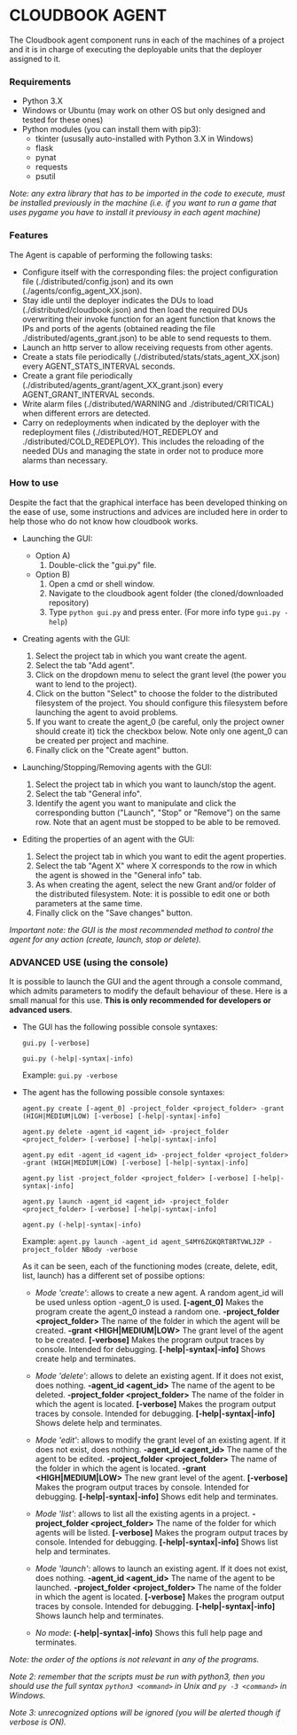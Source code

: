 # CLOUDBOOK AGENT

The Cloudbook agent component runs in each of the machines of a project and it is in charge of executing the deployable units that the deployer assigned to it.


### Requirements

* Python 3.X
* Windows or Ubuntu (may work on other OS but only designed and tested for these ones)
* Python modules (you can install them with pip3):
	- tkinter (ususally auto-installed with Python 3.X in Windows)
	- flask
	- pynat
	- requests
	- psutil

_Note: any extra library that has to be imported in the code to execute, must be installed previously in the machine (i.e. if you want to run a game that uses pygame you have to install it previousy in each agent machine)_


### Features

The Agent is capable of performing the following tasks:
- Configure itself with the corresponding files: the project configuration file (./distributed/config.json) and its own (./agents/config_agent_XX.json).
- Stay idle until the deployer indicates the DUs to load (./distributed/cloudbook.json) and then load the required DUs overwriting their invoke function for an agent function that knows the IPs and ports of the agents (obtained reading the file ./distributed/agents_grant.json) to be able to send requests to them.
- Launch an http server to allow receiving requests from other agents.
- Create a stats file periodically (./distributed/stats/stats_agent_XX.json) every AGENT_STATS_INTERVAL seconds.
- Create a grant file periodically (./distributed/agents_grant/agent_XX_grant.json) every AGENT_GRANT_INTERVAL seconds.
- Write alarm files (./distributed/WARNING and ./distributed/CRITICAL) when different errors are detected.
- Carry on redeployments when indicated by the deployer with the redeployment files (./distributed/HOT_REDEPLOY and ./distributed/COLD_REDEPLOY). This includes the reloading of the needed DUs and managing the state in order not to produce more alarms than necessary.


### How to use

Despite the fact that the graphical interface has been developed thinking on the ease of use, some instructions and advices are included here in order to help those who do not know how cloudbook works.

* Launching the GUI:
	* Option A)
		1. Double-click the "gui.py" file.
	* Option B)
		1. Open a cmd or shell window.
		2. Navigate to the cloudbook agent folder (the cloned/downloaded repository)
		3. Type `python gui.py` and press enter.  (For more info type `gui.py -help`)

* Creating agents with the GUI:
	1. Select the project tab in which you want create the agent.
	2. Select the tab "Add agent".
	3. Click on the dropdown menu to select the grant level (the power you want to lend to the project).
	4. Click on the button "Select" to choose the folder to the distributed filesystem of the project. You should configure this filesystem before launching the agent to avoid problems.
	5. If you want to create the agent_0 (be careful, only the project owner should create it) tick the checkbox below. Note only one agent_0 can be created per project and machine.
	6. Finally click on the "Create agent" button.

* Launching/Stopping/Removing agents with the GUI:
	1. Select the project tab in which you want to launch/stop the agent.
	2. Select the tab "General info".
	3. Identify the agent you want to manipulate and click the corresponding button ("Launch", "Stop" or "Remove") on the same row. Note that an agent must be stopped to be able to be removed.

* Editing the properties of an agent with the GUI:
	1. Select the project tab in which you want to edit the agent properties.
	2. Select the tab "Agent X" where X corresponds to the row in which the agent is showed in the "General info" tab.
	3. As when creating the agent, select the new Grant and/or folder of the distributed filesystem. Note: it is possible to edit one or both parameters at the same time.
	4. Finally click on the "Save changes" button.

_Important note: the GUI is the most recommended method to control the agent for any action (create, launch, stop or delete)._


### ADVANCED USE (using the console)

It is possible to launch the GUI and the agent through a console command, which admits parameters to modify the default behaviour of these. Here is a small manual for this use. **This is only recommended for developers or advanced users**.

* The GUI has the following possible console syntaxes:

	`gui.py [-verbose]`
	
	`gui.py (-help|-syntax|-info)`

	Example: `gui.py -verbose`


* The agent has the following possible console syntaxes:

	`agent.py create [-agent_0] -project_folder <project_folder> -grant (HIGH|MEDIUM|LOW) [-verbose] [-help|-syntax|-info]`
	
	`agent.py delete -agent_id <agent_id> -project_folder <project_folder> [-verbose] [-help|-syntax|-info]`
	
	`agent.py edit -agent_id <agent_id> -project_folder <project_folder> -grant (HIGH|MEDIUM|LOW) [-verbose] [-help|-syntax|-info]`
	
	`agent.py list -project_folder <project_folder> [-verbose] [-help|-syntax|-info]`

	`agent.py launch -agent_id <agent_id> -project_folder <project_folder> [-verbose] [-help|-syntax|-info]`
	
	`agent.py (-help|-syntax|-info)`

	Example: `agent.py launch -agent_id agent_S4MY6ZGKQRT8RTVWLJZP -project_folder NBody -verbose`

	As it can be seen, each of the functioning modes (create, delete, edit, list, launch) has a different set of possibe options:
	* _Mode 'create'_: allows to create a new agent. A random agent_id will be used unless option -agent_0 is used.
		**[-agent_0]**                          Makes the program create the agent_0 instead a random one.
		**-project_folder <project_folder>**    The name of the folder in which the agent will be created.
		**-grant <HIGH|MEDIUM|LOW>**            The grant level of the agent to be created.
		**[-verbose]**                          Makes the program output traces by console. Intended for debugging.
		**[-help|-syntax|-info]**               Shows create help and terminates.

	* _Mode 'delete'_: allows to delete an existing agent. If it does not exist, does nothing.
		**-agent_id <agent_id>**                The name of the agent to be deleted.
		**-project_folder <project_folder>**    The name of the folder in which the agent is located.
		**[-verbose]**                          Makes the program output traces by console. Intended for debugging.
		**[-help|-syntax|-info]**               Shows delete help and terminates.

	* _Mode 'edit'_: allows to modify the grant level of an existing agent. If it does not exist, does nothing.
		**-agent_id <agent_id>**                The name of the agent to be edited.
		**-project_folder <project_folder>**    The name of the folder in which the agent is located.
		**-grant <HIGH|MEDIUM|LOW>**            The new grant level of the agent.
		**[-verbose]**                          Makes the program output traces by console. Intended for debugging.
		**[-help|-syntax|-info]**               Shows edit help and terminates.

	* _Mode 'list'_: allows to list all the existing agents in a project.
		**-project_folder <project_folder>**    The name of the folder for which agents will be listed.
		**[-verbose]**                          Makes the program output traces by console. Intended for debugging.
		**[-help|-syntax|-info]**               Shows list help and terminates.

	* _Mode 'launch'_: allows to launch an existing agent. If it does not exist, does nothing.
		**-agent_id <agent_id>**                The name of the agent to be launched.
		**-project_folder <project_folder>**    The name of the folder in which the agent is located.
		**[-verbose]**                          Makes the program output traces by console. Intended for debugging.
		**[-help|-syntax|-info]**               Shows launch help and terminates.

	* _No mode_:
		**(-help|-syntax|-info)**               Shows this full help page and terminates.


_Note: the order of the options is not relevant in any of the programs._

_Note 2: remember that the scripts must be run with python3, then you should use the full syntax `python3 <command>` in Unix and `py -3 <command>` in Windows._

_Note 3: unrecognized options will be ignored (you will be alerted though if verbose is ON)._
